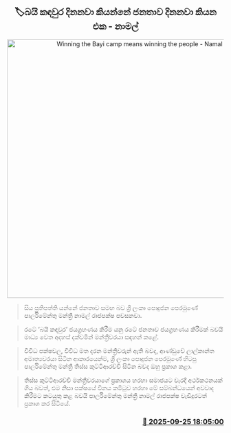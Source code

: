 <p align='center'><b><h2 align='center' title='Winning the Bayi camp means winning the people - Namal'>🏷බයි කඳවුර දිනනවා කියන්නේ ජනතාව දිනනවා කියන එක - නාමල්</h2></b></p>
<p align='center'><img src='https://helakuru.sgp1.cdn.digitaloceanspaces.com/esana/images/lib/namal-rajapaksha-mm.jpg' width='600' alt='Winning the Bayi camp means winning the people - Namal'></p>

> සිය ප්‍රතිපත්ති යන්නේ ජනතාව සමඟ බව ශ්‍රී ලංකා පොදුජන පෙරමුණේ පාර්ලිමේන්තු මන්ත්‍රී නාමල් රාජපක්ෂ පවසනවා.

> රටේ ‘බයි කඳවුර’ ජයග්‍රහණය කිරීම යනු රටේ ජනතාව ජයග්‍රහණය කිරීමක් බවයි මාධ්‍ය වෙත අදහස් දක්වමින් මන්ත්‍රීවරයා සඳහන් කළේ.

> විවිධ පක්ෂවල, විවිධ මත දරන මන්ත්‍රීවරුන් ඇති බවද, ආණ්ඩුවේ ලාල්කාන්ත අමාත්‍යවරයා සිටින ආකාරයෙන්ම, ශ්‍රී ලංකා පොදුජන පෙරමුණේ හිටපු පාර්ලිමේන්තු මන්ත්‍රී තිස්ස කුට්ටිආරච්චි සිටින බවද ඔහු ප්‍රකාශ කළා.

> තිස්ස කුට්ටිආරච්චි මන්ත්‍රීවරයාගේ ප්‍රකාශය හරහා සමාජයට වැරදි අර්ථකථනයක් ගිය බවත්, එම නිසා පක්ෂයේ විනය කමිටුව හරහා මේ සම්බන්ධයෙන් අවවාද කිරීමට කටයුතු කළ බවයි පාර්ලිමේන්තු මන්ත්‍රී නාමල් රාජපක්ෂ වැඩිදුරටත් ප්‍රකාශ කර සිටියේ.



<h3 align='right'><a href='https://www.helakuru.lk/esana/p/113966/'>📅 2025-09-25 18:05:00</a></h3>
